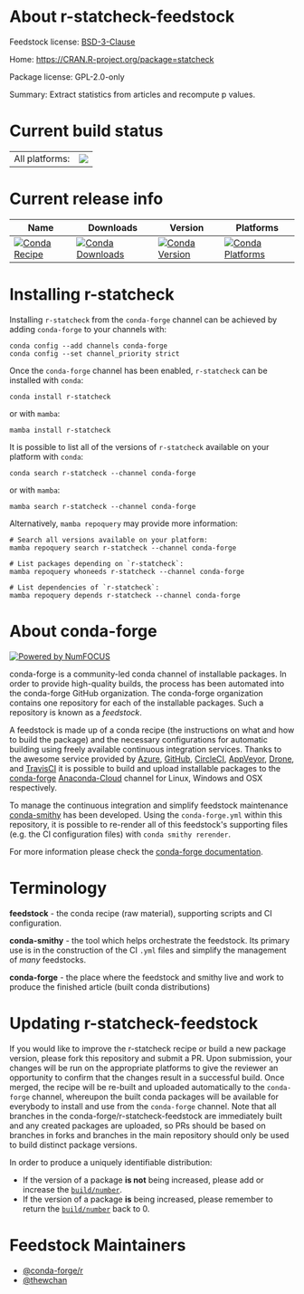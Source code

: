 About r-statcheck-feedstock
===========================

Feedstock license: [BSD-3-Clause](https://github.com/conda-forge/r-statcheck-feedstock/blob/main/LICENSE.txt)

Home: https://CRAN.R-project.org/package=statcheck

Package license: GPL-2.0-only

Summary: Extract statistics from articles and recompute p values.

Current build status
====================


<table><tr><td>All platforms:</td>
    <td>
      <a href="https://dev.azure.com/conda-forge/feedstock-builds/_build/latest?definitionId=18117&branchName=main">
        <img src="https://dev.azure.com/conda-forge/feedstock-builds/_apis/build/status/r-statcheck-feedstock?branchName=main">
      </a>
    </td>
  </tr>
</table>

Current release info
====================

| Name | Downloads | Version | Platforms |
| --- | --- | --- | --- |
| [![Conda Recipe](https://img.shields.io/badge/recipe-r--statcheck-green.svg)](https://anaconda.org/conda-forge/r-statcheck) | [![Conda Downloads](https://img.shields.io/conda/dn/conda-forge/r-statcheck.svg)](https://anaconda.org/conda-forge/r-statcheck) | [![Conda Version](https://img.shields.io/conda/vn/conda-forge/r-statcheck.svg)](https://anaconda.org/conda-forge/r-statcheck) | [![Conda Platforms](https://img.shields.io/conda/pn/conda-forge/r-statcheck.svg)](https://anaconda.org/conda-forge/r-statcheck) |

Installing r-statcheck
======================

Installing `r-statcheck` from the `conda-forge` channel can be achieved by adding `conda-forge` to your channels with:

```
conda config --add channels conda-forge
conda config --set channel_priority strict
```

Once the `conda-forge` channel has been enabled, `r-statcheck` can be installed with `conda`:

```
conda install r-statcheck
```

or with `mamba`:

```
mamba install r-statcheck
```

It is possible to list all of the versions of `r-statcheck` available on your platform with `conda`:

```
conda search r-statcheck --channel conda-forge
```

or with `mamba`:

```
mamba search r-statcheck --channel conda-forge
```

Alternatively, `mamba repoquery` may provide more information:

```
# Search all versions available on your platform:
mamba repoquery search r-statcheck --channel conda-forge

# List packages depending on `r-statcheck`:
mamba repoquery whoneeds r-statcheck --channel conda-forge

# List dependencies of `r-statcheck`:
mamba repoquery depends r-statcheck --channel conda-forge
```


About conda-forge
=================

[![Powered by
NumFOCUS](https://img.shields.io/badge/powered%20by-NumFOCUS-orange.svg?style=flat&colorA=E1523D&colorB=007D8A)](https://numfocus.org)

conda-forge is a community-led conda channel of installable packages.
In order to provide high-quality builds, the process has been automated into the
conda-forge GitHub organization. The conda-forge organization contains one repository
for each of the installable packages. Such a repository is known as a *feedstock*.

A feedstock is made up of a conda recipe (the instructions on what and how to build
the package) and the necessary configurations for automatic building using freely
available continuous integration services. Thanks to the awesome service provided by
[Azure](https://azure.microsoft.com/en-us/services/devops/), [GitHub](https://github.com/),
[CircleCI](https://circleci.com/), [AppVeyor](https://www.appveyor.com/),
[Drone](https://cloud.drone.io/welcome), and [TravisCI](https://travis-ci.com/)
it is possible to build and upload installable packages to the
[conda-forge](https://anaconda.org/conda-forge) [Anaconda-Cloud](https://anaconda.org/)
channel for Linux, Windows and OSX respectively.

To manage the continuous integration and simplify feedstock maintenance
[conda-smithy](https://github.com/conda-forge/conda-smithy) has been developed.
Using the ``conda-forge.yml`` within this repository, it is possible to re-render all of
this feedstock's supporting files (e.g. the CI configuration files) with ``conda smithy rerender``.

For more information please check the [conda-forge documentation](https://conda-forge.org/docs/).

Terminology
===========

**feedstock** - the conda recipe (raw material), supporting scripts and CI configuration.

**conda-smithy** - the tool which helps orchestrate the feedstock.
                   Its primary use is in the construction of the CI ``.yml`` files
                   and simplify the management of *many* feedstocks.

**conda-forge** - the place where the feedstock and smithy live and work to
                  produce the finished article (built conda distributions)


Updating r-statcheck-feedstock
==============================

If you would like to improve the r-statcheck recipe or build a new
package version, please fork this repository and submit a PR. Upon submission,
your changes will be run on the appropriate platforms to give the reviewer an
opportunity to confirm that the changes result in a successful build. Once
merged, the recipe will be re-built and uploaded automatically to the
`conda-forge` channel, whereupon the built conda packages will be available for
everybody to install and use from the `conda-forge` channel.
Note that all branches in the conda-forge/r-statcheck-feedstock are
immediately built and any created packages are uploaded, so PRs should be based
on branches in forks and branches in the main repository should only be used to
build distinct package versions.

In order to produce a uniquely identifiable distribution:
 * If the version of a package **is not** being increased, please add or increase
   the [``build/number``](https://docs.conda.io/projects/conda-build/en/latest/resources/define-metadata.html#build-number-and-string).
 * If the version of a package **is** being increased, please remember to return
   the [``build/number``](https://docs.conda.io/projects/conda-build/en/latest/resources/define-metadata.html#build-number-and-string)
   back to 0.

Feedstock Maintainers
=====================

* [@conda-forge/r](https://github.com/conda-forge/r/)
* [@thewchan](https://github.com/thewchan/)

